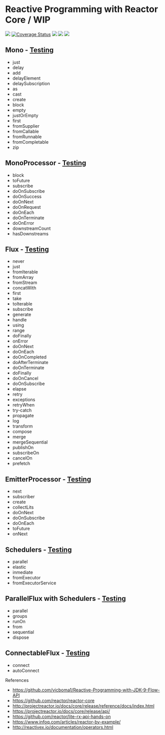 # Reactive Programming with Reactor Core / WIP

[![](https://travis-ci.org/vicboma1/Reactive-Programming-with-Reactor-Core.svg?branch=master)](https://travis-ci.org/vicboma1/Reactive-Programming-with-Reactor-Core)
[![Coverage Status](https://coveralls.io/repos/github/vicboma1/Reactive-Programming-with-Reactor-Core/badge.svg?branch=master)](https://coveralls.io/github/vicboma1/Reactive-Programming-with-Reactor-Core?branch=master) ![](https://img.shields.io/badge/Maven-4.0.0-green.svg)  ![](https://img.shields.io/badge/Java-1.9-blue.svg)  ![](https://img.shields.io/badge/JUnit-4.11-orange.svg)

## Mono - [Testing](https://github.com/vicboma1/Reactive-Programming-with-Reactor-Core/blob/master/src/test/java/core/MonoTest.java)

* just
* delay
* add
* delayElement
* delaySubscription
* as
* cast
* create
* block
* empty
* justOrEmpty
* first
* fromSupplier
* fromCallable
* fromRunnable
* fromCompletable 
* zip

## MonoProcessor - [Testing](https://github.com/vicboma1/Reactive-Programming-with-Reactor-Core/blob/master/src/test/java/core/MonoProcessorTest.java)

* block
* toFuture
* subscribe
* doOnSubscribe
* doOnSuccess
* doOnNext
* doOnRequest
* doOnEach
* doOnTerminate
* doOnError
* downstreamCount
* hasDownstreams

## Flux - [Testing](https://github.com/vicboma1/Reactive-Programming-with-Reactor-Core/blob/master/src/test/java/core/FluxTest.java)

* never
* just
* fromIterable
* fromArray
* fromStream
* concatWith
* first
* take
* toIterable
* subscribe
* generate
* handle
* using
* range
* doFinally
* onError
* doOnNext
* doOnEach
* doOnCompleted
* doAfterTerminate
* doOnTerminate
* doFinally
* doOnCancel
* doOnSubscribe
* elapse
* retry
* exceptions
* retryWhen
* try-catch
* propagate
* log
* transform
* compose
* merge
* mergeSequential
* publishOn
* subscribeOn
* cancelOn
* prefetch

## EmitterProcessor - [Testing](https://github.com/vicboma1/Reactive-Programming-with-Reactor-Core/blob/master/src/test/java/core/EmitterProcessorTest.java)

* next
* subscriber
* create
* collectLits
* doOnNext
* doOnSubscribe
* doOnEach
* toFuture
* onNext


## Schedulers - [Testing](https://github.com/vicboma1/Reactive-Programming-with-Reactor-Core/blob/master/src/test/java/core/ParallelFluxTest.java)

* parallel
* elastic
* inmediate
* fromExecutor
* fromExecutorService

## ParallelFlux with Schedulers - [Testing](https://github.com/vicboma1/Reactive-Programming-with-Reactor-Core/blob/master/src/test/java/core/ParallelFluxTest.java)

* parallel
* groups
* runOn
* from
* sequential
* dispose

## ConnectableFlux - [Testing](https://github.com/vicboma1/Reactive-Programming-with-Reactor-Core/blob/master/src/test/java/core/ConnectableFluxTest.java)

* connect 
* autoConnect

References
  * https://github.com/vicboma1/Reactive-Programming-with-JDK-9-Flow-API 
  * https://github.com/reactor/reactor-core
  * http://projectreactor.io/docs/core/release/reference/docs/index.html
  * https://projectreactor.io/docs/core/release/api/
  * https://github.com/reactor/lite-rx-api-hands-on
  * https://www.infoq.com/articles/reactor-by-example/
  * http://reactivex.io/documentation/operators.html
  
